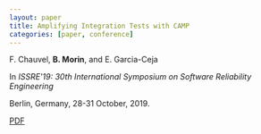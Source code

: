 ```yaml
---
layout: paper
title: Amplifying Integration Tests with CAMP
categories: [paper, conference]
---
```

F. Chauvel, **B. Morin**, and E. Garcia-Ceja

In _ISSRE'19: 30th International Symposium on Software Reliability Engineering_

Berlin, Germany, 28-31 October, 2019.

[PDF](https://drive.google.com/open?id=1rXyCMDGTjeD9CGqfx9ZEUzEFoteltU3O)
